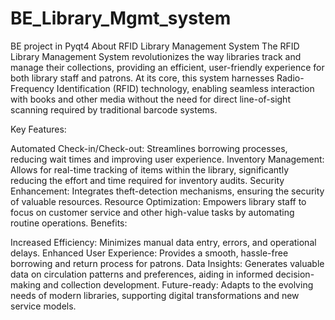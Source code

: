 # BE_Library_Mgmt_system
BE project in Pyqt4 
About RFID Library Management System
The RFID Library Management System revolutionizes the way libraries track and manage their collections, providing an efficient, user-friendly experience for both library staff and patrons. At its core, this system harnesses Radio-Frequency Identification (RFID) technology, enabling seamless interaction with books and other media without the need for direct line-of-sight scanning required by traditional barcode systems.

Key Features:

Automated Check-in/Check-out: Streamlines borrowing processes, reducing wait times and improving user experience.
Inventory Management: Allows for real-time tracking of items within the library, significantly reducing the effort and time required for inventory audits.
Security Enhancement: Integrates theft-detection mechanisms, ensuring the security of valuable resources.
Resource Optimization: Empowers library staff to focus on customer service and other high-value tasks by automating routine operations.
Benefits:

Increased Efficiency: Minimizes manual data entry, errors, and operational delays.
Enhanced User Experience: Provides a smooth, hassle-free borrowing and return process for patrons.
Data Insights: Generates valuable data on circulation patterns and preferences, aiding in informed decision-making and collection development.
Future-ready: Adapts to the evolving needs of modern libraries, supporting digital transformations and new service models.
